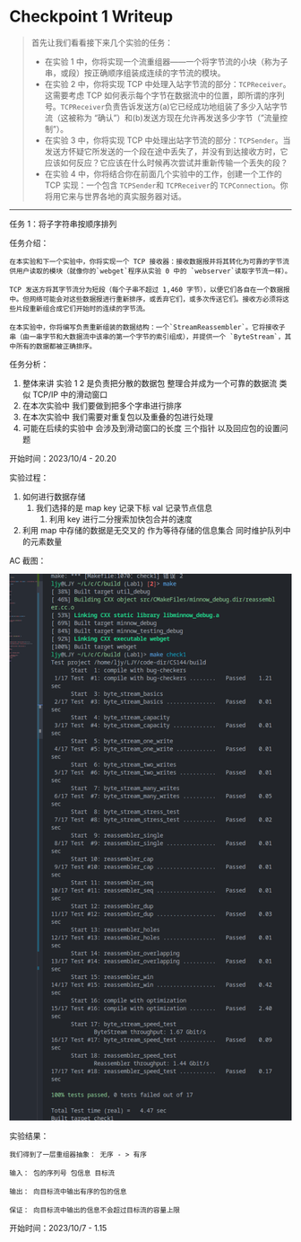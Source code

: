 # Checkpoint 1 Writeup

> 首先让我们看看接下来几个实验的任务：
>
> - 在实验 1 中，你将实现一个流重组器——一个将字节流的小块（称为子串，或段）按正确顺序组装成连续的字节流的模块。
> - 在实验 2 中，你将实现 TCP 中处理入站字节流的部分：`TCPReceiver`。这需要考虑 TCP 如何表示每个字节在数据流中的位置，即所谓的序列号。`TCPReceiver`负责告诉发送方(a)它已经成功地组装了多少入站字节流（这被称为 “确认”）和(b)发送方现在允许再发送多少字节（”流量控制”）。
> - 在实验 3 中，你将实现 TCP 中处理出站字节流的部分：`TCPSender`。当发送方怀疑它所发送的一个段在途中丢失了，并没有到达接收方时，它应该如何反应？它应该在什么时候再次尝试并重新传输一个丢失的段？
> - 在实验 4 中，你将结合你在前面几个实验中的工作，创建一个工作的 TCP 实现：一个包含 `TCPSender`和 `TCPReceiver`的 `TCPConnection`。你将用它来与世界各地的真实服务器对话。

---

任务 1：将子字符串按顺序排列

任务介绍：

    在本实验和下一个实验中，你将实现一个 TCP 接收器：接收数据报并将其转化为可靠的字节流供用户读取的模块（就像你的`webget`程序从实验 0 中的 `webserver`读取字节流一样）。

    TCP 发送方将其字节流分为短段（每个子串不超过 1,460 字节），以便它们各自在一个数据报中。但网络可能会对这些数据报进行重新排序，或丢弃它们，或多次传送它们。接收方必须将这些片段重新组合成它们开始时的连续的字节流。

    在本实验中，你将编写负责重新组装的数据结构：一个`StreamReassembler`。它将接收子串（由一串字节和大数据流中该串的第一个字节的索引组成），并提供一个 `ByteStream`，其中所有的数据都被正确排序。

任务分析：

1. 整体来讲 实验 1 2 是负责把分散的数据包 整理合并成为一个可靠的数据流 类似 TCP/IP 中的滑动窗口
2. 在本次实验中 我们要做到把多个字串进行排序
3. 在本次实验中 我们需要对重复包以及重叠的包进行处理
4. 可能在后续的实验中 会涉及到滑动窗口的长度 三个指针 以及回应包的设置问题

开始时间：2023/10/4 - 20.20

实验过程：

1. 如何进行数据存储
   1. 我们选择的是 map key 记录下标 val 记录节点信息
      1. 利用 key 进行二分搜索加快包合并的速度
2. 利用 map 中存储的数据是无交叉的 作为等待存储的信息集合 同时维护队列中的元素数量

AC 截图：

![png1-1](./png/png1-1.png)

实验结果：

    我们得到了一层重组器抽象： 无序 - > 有序

    输入： 包的序列号 包信息 目标流

    输出： 向目标流中输出有序的包的信息

    保证： 向目标流中输出的信息不会超过目标流的容量上限

开始时间：2023/10/7 - 1.15
